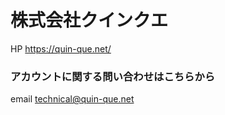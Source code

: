 # 株式会社クインクエ
HP https://quin-que.net/

### アカウントに関する問い合わせはこちらから
email technical@quin-que.net
<!---
QuinQueKobe/QuinQueKobe is a ✨ special ✨ repository because its `README.md` (this file) appears on your GitHub profile.
You can click the Preview link to take a look at your changes.
--->
